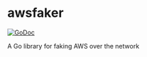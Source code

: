 # awsfaker
[![GoDoc](https://godoc.org/github.com/rosenhouse/awsfaker?status.svg)](https://godoc.org/github.com/rosenhouse/awsfaker)

A Go library for faking AWS over the network
